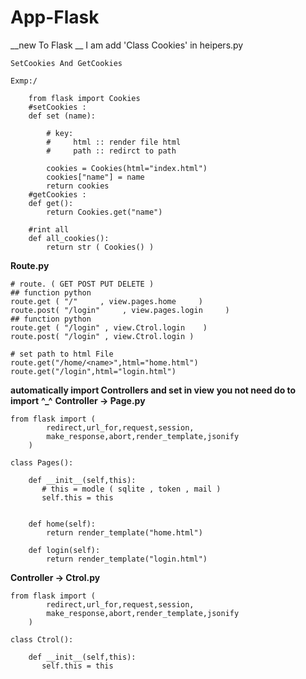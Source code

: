 # App-Flask

__new To Flask
__ I am add 'Class Cookies' in heipers.py
```
SetCookies And GetCookies 

Exmp:/

	from flask import Cookies
    #setCookies :
	def set (name):

	    # key: 
	    #     html :: render file html 
	    #     path :: redirct to path   

	    cookies = Cookies(html="index.html")
	    cookies["name"] = name 
	    return cookies 
    #getCookies :
	def get():
	    return Cookies.get("name")

    #rint all
	def all_cookies():
	    return str ( Cookies() )	

```

__Route.py__

```
# route. ( GET POST PUT DELETE )
## function python 
route.get ( "/"     , view.pages.home     )
route.post( "/login"     , view.pages.login     )
## function python 
route.get ( "/login" , view.Ctrol.login    )
route.post( "/login" , view.Ctrol.login )

# set path to html File 
route.get("/home/<name>",html="home.html")
route.get("/login",html="login.html")

```
__automatically import  Controllers and set in view__
__you not need do to  import__
__^_^__
__Controller -> Page.py__

```
from flask import (
		redirect,url_for,request,session,
		make_response,abort,render_template,jsonify
	)

class Pages():

    def __init__(self,this):
       # this = modle ( sqlite , token , mail )
       self.this = this
	

    def home(self):
        return render_template("home.html")

    def login(self):
        return render_template("login.html")

```
__Controller -> Ctrol.py__

```
from flask import (
		redirect,url_for,request,session,
		make_response,abort,render_template,jsonify
	)

class Ctrol():

    def __init__(self,this):
       self.this = this
	


```
